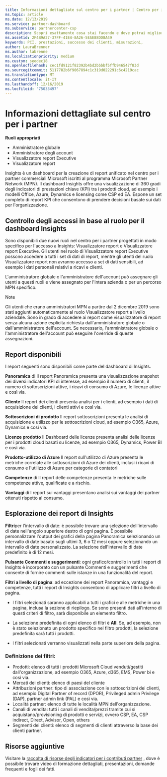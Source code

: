 ```yaml
---
title: Informazioni dettagliate sul centro per i partner | Centro per i partner
ms.topic: article
ms.date: 12/13/2019
ms.service: partner-dashboard
ms.subservice: partnercenter-csp
description: Scopri esattamente cosa stai facendo e dove potrai migliorare le vendite e la distribuzione, nonché lo sviluppo dei clienti
ms.assetid: 2F4B9A27-37FF-41E4-8A26-5EAE88DD8A49
keywords: PCI, prestazioni, successo dei clienti, misurazioni,
author: LauraBrenner
ms.author: labrenne
ms.localizationpriority: medium
ms.custom: seodec18
ms.openlocfilehash: cec1fd9121f82392b4bd2bbbbf5ffb946547f83d
ms.sourcegitcommit: 5117782b6f9067894c1c319d022291c6c4219cac
ms.translationtype: MT
ms.contentlocale: it-IT
ms.lasthandoff: 12/16/2019
ms.locfileid: "75033497"
---
```

# <a name="partner-center-insights"></a>Informazioni dettagliate sul centro per i partner

**Ruoli appropriati**
- Amministratore globale
- Amministratore degli account
- Visualizzatore report Executive
- Visualizzatore report

Insights è un dashboard per la creazione di report unificato nel centro per i partner commerciali Microsoft iscritti al programma Microsoft Partner Network (MPN). Il dashboard Insights offre una visualizzazione di 360 gradi degli indicatori di prestazioni chiave (KPI) tra i prodotti cloud, ad esempio i modelli Office, Azure, Dynamics e licensing come CSP ed EA. Espone un set completo di report KPI che consentono di prendere decisioni basate sui dati per l'organizzazione. 

## <a name="roles-based-access-control-to-the-insights-dashboard"></a>Controllo degli accessi in base al ruolo per il dashboard Insights

Sono disponibili due nuovi ruoli nel centro per i partner progettati in modo specifico per l'accesso a Insights: Visualizzatore report e Visualizzatore report Executive.  Gli utenti nel ruolo di Visualizzatore report Executive possono accedere a tutti i set di dati di report, mentre gli utenti del ruolo Visualizzatore report non avranno accesso a set di dati sensibili, ad esempio i dati personali relativi a ricavi e clienti. 

L'amministratore globale o l'amministratore dell'account può assegnare gli utenti a questi ruoli e viene assegnato per l'intera azienda o per un percorso MPN specifico.  

>[!Note] 
>Gli utenti che erano amministratori MPN a partire dal 2 dicembre 2019 sono stati aggiunti automaticamente al ruolo Visualizzatore report a livello aziendale. Sono in grado di accedere ai report come visualizzatore di report senza alcuna azione esplicita richiesta dall'amministratore globale o dall'amministratore dell'account. Se necessario, l'amministratore globale o l'amministratore dell'account può eseguire l'override di queste assegnazioni. 

## <a name="reports-available"></a>Report disponibili

I report seguenti sono disponibili come parte del dashboard di Insights.

**Panoramica** di    Il report Panoramica presenta una visualizzazione snapshot dei diversi indicatori KPI di interesse, ad esempio il numero di clienti, il numero di sottoscrizioni attive, i ricavi di consumo di Azure, le licenze attive e così via.

**Cliente** Il report dei clienti presenta analisi per i clienti, ad esempio i dati di acquisizione dei clienti, i clienti attivi e così via. 

**Sottoscrizioni di prodotto**     Il report sottoscrizioni presenta le analisi di acquisizione e utilizzo per le sottoscrizioni cloud, ad esempio O365, Azure, Dynamics e così via. 

**Licenze prodotto**   Il Dashboard delle licenze presenta analisi delle licenze per i prodotti cloud basati su licenze, ad esempio O365, Dynamics, Power BI e così via.

**Prodotto-utilizzo di Azure**   Il report sull'utilizzo di Azure presenta le metriche correlate alle sottoscrizioni di Azure dei clienti, inclusi i ricavi di consumo e l'utilizzo di Azure per categorie di contatori

**Competenze** di    Il report delle competenze presenta le metriche sulle competenze attive, qualificate e a rischio.

**Vantaggi** di    I report sui vantaggi presentano analisi sui vantaggi dei partner ottenuti rispetto al consumo.

## <a name="navigating-the-insights-reports"></a>Esplorazione dei report di Insights 


**Filtri**per l'intervallo di date: è possibile trovare una selezione dell'intervallo di date nell'angolo superiore destro di ogni pagina. È possibile personalizzare l'output dei grafici della pagina Panoramica selezionando un intervallo di date basato sugli ultimi 3, 6 o 12 mesi oppure selezionando un intervallo di date personalizzato. La selezione dell'intervallo di date predefinito è di 12 mesi. 


**Pulsante Commenti e suggerimenti**: ogni grafico/controllo in tutti i report di Insights è incorporato con un pulsante Commenti e suggerimenti che consente di fornire commenti sulle istanze in una funzionalità del report. 

 
**Filtri a livello di pagina**: ad eccezione dei report Panoramica, vantaggi e competenze, tutti i report di Insights consentono di applicare filtri a livello di pagina. 

- I filtri selezionati saranno applicabili a tutti i grafici e alle metriche in una pagina, inclusa la sezione di riepilogo. Se sono presenti dati all'interno di questi criteri di filtro, sarà disponibile un elemento filtro. 

- La selezione predefinita di ogni elenco di filtri è **All**. Se, ad esempio, non è stato selezionato un prodotto specifico nel filtro prodotti, la selezione predefinita sarà tutti i prodotti.

- I filtri selezionati verranno visualizzati nella parte superiore della pagina. 

 ### <a name="filters-definition"></a>Definizione dei filtri:

- Prodotti: elenco di tutti i prodotti Microsoft Cloud venduti/gestiti dall'organizzazione, ad esempio O365, Azure, d365, EMS, Power bi e così via.
- Mercati dei clienti: elenco di paesi del cliente
- Attribuzioni partner: tipo di associazione con le sottoscrizioni dei clienti, ad esempio Digital Partner of record (DPOR), Privileged admin Privilege (DAP), partner admin link (PAL) e così via. 
- Località partner: elenco di tutte le località MPN dell'organizzazione. 
- Canali di vendita: tutti i canali di vendita/prezzi tramite cui si acquistano/provisioning di prodotti e servizi, ovvero CSP, EA, CSP indirect, Direct, Advisor, Open, others
- Segmenti dei clienti: elenco di segmenti di clienti attraverso la base dei clienti partner.



## <a name="additional-resources"></a>Risorse aggiuntive

Visitare la [raccolta di risorse degli indicatori per i contributi partner](https://partner.microsoft.com/asset/collection/pci-learn#/) , dove è possibile trovare video di formazione dettagliati, presentazioni, domande frequenti e fogli dei fatti. 





